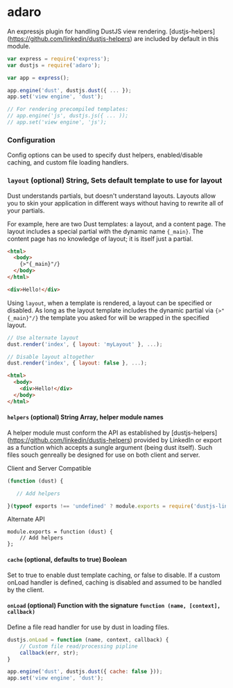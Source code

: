 adaro
===================

An expressjs plugin for handling DustJS view rendering. [dustjs-helpers] (https://github.com/linkedin/dustjs-helpers) are
included by default in this module.

```javascript
var express = require('express');
var dustjs = require('adaro');

var app = express();

app.engine('dust', dustjs.dust({ ... });
app.set('view engine', 'dust');

// For rendering precompiled templates:
// app.engine('js', dustjs.js({ ... ));
// app.set('view engine', 'js');
```


### Configuration
Config options can be used to specify dust helpers, enabled/disable caching, and custom file loading handlers.

### `layout` (optional) String, Sets default template to use for layout
Dust understands partials, but doesn't understand layouts. Layouts allow you to
skin your application in different ways without having to rewrite all of your
partials.

For example, here are two Dust templates: a layout, and a content page. The
layout includes a special partial with the dynamic name `{_main}`. The content
page has no knowledge of layout; it is itself just a partial.

```html
<html>
  <body>
    {>"{_main}"/}
  </body>
</html>
```

```html
<div>Hello!</div>
```

Using `layout`, when a template is rendered, a layout can be
specified or disabled. As long as the layout template includes the dynamic partial via
`{>"{_main}"/}` the template you asked for will be wrapped in the specified
layout.

```js
// Use alternate layout
dust.render('index', { layout: 'myLayout' }, ...);
```

```js
// Disable layout altogether
dust.render('index', { layout: false }, ...);
```

```html
<html>
  <body>
    <div>Hello!</div>
  </body>
</html>
```



#### `helpers` (optional) String Array, helper module names
A helper module must conform the API as established by [dustjs-helpers] (https://github.com/linkedin/dustjs-helpers) provided
by LinkedIn or export as a function which accepts a sungle argument (being dust itself). Such files souch genreally be designed
for use on both client and server.

Client and Server Compatible
```javascript
(function (dust) {

   // Add helpers

}(typeof exports !== 'undefined' ? module.exports = require('dustjs-linkedin') : dust));
```

Alternate API
```javscript
module.exports = function (dust) {
    // Add helpers
};
```


#### `cache` (optional, defaults to true) Boolean
Set to true to enable dust template caching, or false to disable. If a custom onLoad handler is defined, caching is
disabled and assumed to be handled by the client.


#### `onLoad` (optional) Function with the signature `function (name, [context], callback)`
Define a file read handler for use by dust in loading files.
```javascript
dustjs.onLoad = function (name, context, callback) {
    // Custom file read/processing pipline
    callback(err, str);
}

app.engine('dust', dustjs.dust({ cache: false }));
app.set('view engine', 'dust');
```
